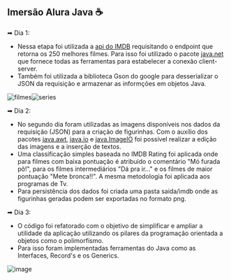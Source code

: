 ## Imersão Alura Java ☕

➡ Dia 1:

<ul>
<li>Nessa etapa foi utilizada a <a href="https://imdb-api.com">api do IMDB</a> requisitando o endpoint que retorna os 250 melhores filmes. Para isso foi utilizado o pacote <a href="https://docs.oracle.com/javase/7/docs/api/java/net/package-summary.html">java.net</a> que fornece todas as ferramentas para estabelecer a conexão client-server.
<li>Também foi utilizada a biblioteca Gson do google para desserializar o JSON da requisição e armazenar as informções em objetos Java.
  </ul>
  
![filmes](https://user-images.githubusercontent.com/128440501/228597678-7b7783d6-7671-4227-abd0-6e78123a4cb6.PNG)![series](https://user-images.githubusercontent.com/128440501/228597395-142d54c7-435d-4865-9f10-f0831bae1e95.PNG)</br>

➡ Dia 2:

<ul>
<li>No segundo dia foram utilizadas as imagens disponíveis nos dados da requisição (JSON) para a criação de figurinhas. Com o auxílio dos pacotes <a href="https://docs.oracle.com/javase/7/docs/api/java/awt/package-summary.html">java.awt</a>, <a href="https://docs.oracle.com/javase/7/docs/api/java/io/package-summary.html">java.io</a> e <a href="https://docs.oracle.com/javase/7/docs/api/javax/imageio/ImageIO.html">java.ImageIO</a> foi possível realizar a edição das imagens e a inserção de textos.
<li>Uma classificação simples baseada no IMDB Rating foi aplicada onde para filmes com baixa pontuação é atribuído o comentário "Mó furada pô!", para os filmes intermediários "Dá pra ir..." e os filmes de maior pontuação "Mete bronca!!". A mesma metodologia foi aplicada aos programas de Tv.
<li>Para persistência dos dados foi criada uma pasta saida/imdb onde as figurinhas geradas podem ser exportadas no formato png.
</ul>

➡ Dia 3:

<ul>
<li>O código foi refatorado com o objetivo de simplificar e ampliar a utilidade da aplicação utilizando os pilares da programação orientada a objetos como o polimorfismo.
<li>Para isso foram implementadas ferramentas do Java como as Interfaces, Record's e os Generics.
</ul>

![image](https://user-images.githubusercontent.com/128440501/228709976-fade2a35-533e-4697-a93b-8020ed6146bd.png)




